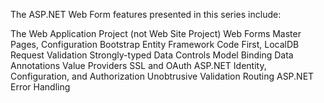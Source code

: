 The ASP.NET Web Form features presented in this series include:

The Web Application Project (not Web Site Project)
Web Forms
Master Pages, Configuration
Bootstrap
Entity Framework Code First, LocalDB
Request Validation
Strongly-typed Data Controls
Model Binding
Data Annotations
Value Providers
SSL and OAuth
ASP.NET Identity, Configuration, and Authorization
Unobtrusive Validation
Routing
ASP.NET Error Handling
